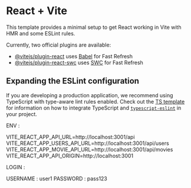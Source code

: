 # React + Vite

This template provides a minimal setup to get React working in Vite with HMR and some ESLint rules.

Currently, two official plugins are available:

- [@vitejs/plugin-react](https://github.com/vitejs/vite-plugin-react/blob/main/packages/plugin-react) uses [Babel](https://babeljs.io/) for Fast Refresh
- [@vitejs/plugin-react-swc](https://github.com/vitejs/vite-plugin-react/blob/main/packages/plugin-react-swc) uses [SWC](https://swc.rs/) for Fast Refresh

## Expanding the ESLint configuration

If you are developing a production application, we recommend using TypeScript with type-aware lint rules enabled. Check out the [TS template](https://github.com/vitejs/vite/tree/main/packages/create-vite/template-react-ts) for information on how to integrate TypeScript and [`typescript-eslint`](https://typescript-eslint.io) in your project.

ENV :

VITE_REACT_APP_API_URL=http://localhost:3001/api
VITE_REACT_APP_USERS_API_URL=http://localhost:3001/api/users
VITE_REACT_APP_MOVIE_API_URL=http://localhost:3001/api/movies
VITE_REACT_APP_API_ORIGIN=http://localhost:3001  

LOGIN :

USERNAME : user1
PASSWORD : pass123

